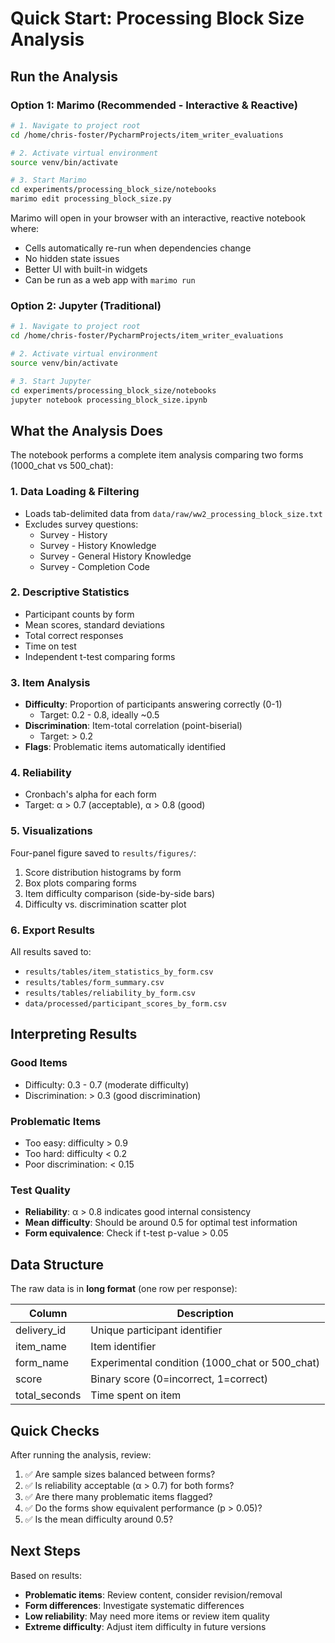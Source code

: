 # Quick Start: Processing Block Size Analysis

## Run the Analysis

### Option 1: Marimo (Recommended - Interactive & Reactive)

```bash
# 1. Navigate to project root
cd /home/chris-foster/PycharmProjects/item_writer_evaluations

# 2. Activate virtual environment
source venv/bin/activate

# 3. Start Marimo
cd experiments/processing_block_size/notebooks
marimo edit processing_block_size.py
```

Marimo will open in your browser with an interactive, reactive notebook where:
- Cells automatically re-run when dependencies change
- No hidden state issues
- Better UI with built-in widgets
- Can be run as a web app with `marimo run`

### Option 2: Jupyter (Traditional)

```bash
# 1. Navigate to project root
cd /home/chris-foster/PycharmProjects/item_writer_evaluations

# 2. Activate virtual environment
source venv/bin/activate

# 3. Start Jupyter
cd experiments/processing_block_size/notebooks
jupyter notebook processing_block_size.ipynb
```

## What the Analysis Does

The notebook performs a complete item analysis comparing two forms (1000_chat vs 500_chat):

### 1. Data Loading & Filtering
- Loads tab-delimited data from `data/raw/ww2_processing_block_size.txt`
- Excludes survey questions:
  - Survey - History
  - Survey - History Knowledge
  - Survey - General History Knowledge
  - Survey - Completion Code

### 2. Descriptive Statistics
- Participant counts by form
- Mean scores, standard deviations
- Total correct responses
- Time on test
- Independent t-test comparing forms

### 3. Item Analysis
- **Difficulty**: Proportion of participants answering correctly (0-1)
  - Target: 0.2 - 0.8, ideally ~0.5
- **Discrimination**: Item-total correlation (point-biserial)
  - Target: > 0.2
- **Flags**: Problematic items automatically identified

### 4. Reliability
- Cronbach's alpha for each form
- Target: α > 0.7 (acceptable), α > 0.8 (good)

### 5. Visualizations
Four-panel figure saved to `results/figures/`:
1. Score distribution histograms by form
2. Box plots comparing forms
3. Item difficulty comparison (side-by-side bars)
4. Difficulty vs. discrimination scatter plot

### 6. Export Results
All results saved to:
- `results/tables/item_statistics_by_form.csv`
- `results/tables/form_summary.csv`
- `results/tables/reliability_by_form.csv`
- `data/processed/participant_scores_by_form.csv`

## Interpreting Results

### Good Items
- Difficulty: 0.3 - 0.7 (moderate difficulty)
- Discrimination: > 0.3 (good discrimination)

### Problematic Items
- Too easy: difficulty > 0.9
- Too hard: difficulty < 0.2
- Poor discrimination: < 0.15

### Test Quality
- **Reliability**: α > 0.8 indicates good internal consistency
- **Mean difficulty**: Should be around 0.5 for optimal test information
- **Form equivalence**: Check if t-test p-value > 0.05

## Data Structure

The raw data is in **long format** (one row per response):

| Column | Description |
|--------|-------------|
| delivery_id | Unique participant identifier |
| item_name | Item identifier |
| form_name | Experimental condition (1000_chat or 500_chat) |
| score | Binary score (0=incorrect, 1=correct) |
| total_seconds | Time spent on item |

## Quick Checks

After running the analysis, review:
1. ✅ Are sample sizes balanced between forms?
2. ✅ Is reliability acceptable (α > 0.7) for both forms?
3. ✅ Are there many problematic items flagged?
4. ✅ Do the forms show equivalent performance (p > 0.05)?
5. ✅ Is the mean difficulty around 0.5?

## Next Steps

Based on results:
- **Problematic items**: Review content, consider revision/removal
- **Form differences**: Investigate systematic differences
- **Low reliability**: May need more items or review item quality
- **Extreme difficulty**: Adjust item difficulty in future versions
